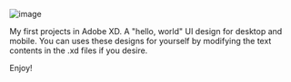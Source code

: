 ![image](https://github.com/user-attachments/assets/52bf29e4-5c4f-4118-aa82-9fba25f4226a)




My first projects in Adobe XD. A "hello, world" UI design for desktop and mobile. You can uses these designs for yourself by modifying the text contents in the .xd files if you desire. 

Enjoy!
